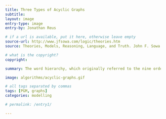 ```yaml
---
title: Three Types of Acyclic Graphs
subtitle:
layout: image
entry-type: image
entry-by: Jonathan Reus

# if a url is available, put it here, otherwise leave empty
source-url: http://www.jfsowa.com/logic/theories.htm
source: Theories, Models, Reasoning, Language, and Truth. John F. Sowa

# what is the copyright?
copyright:

summary: The word hierarchy, which originally referred to the nine orders of angels, is now used as an informal term for any partial order. The term tangled hierarchy is sometimes used for a partial order that differs from a tree by having cross links. Any binary relation can be represented as a graph, and every graph that represents a partial order is acyclic. Figure 3 shows three examples - a lattice, a tree, and an irregular acyclic graph that is neither a tree nor a lattice. Lattice graphs are used in speech recognition algorithms as intermediate formats to represent recognition results.

image: algorithms/acyclic-graphs.gif

# all tags separated by commas
tags: [PGM, graphs]
categories: modelling

# permalink: /entry1/

---
```

